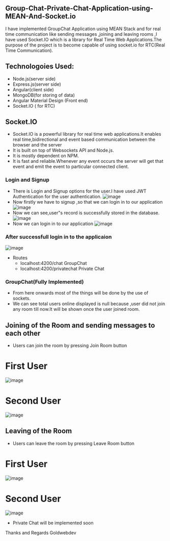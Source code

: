 ## Group-Chat-Private-Chat-Application-using-MEAN-And-Socket.io
I have implemented GroupChat Application using MEAN Stack and for real time communication like sending messages ,joining and leaving rooms ,I have used Socket.IO which is a library for Real Time Web Applications.The purpose of the project is to become capable of using socket.io for RTC(Real Time Communication).

## Technologoies Used:
- Node.js(server side)
- Express.js(server side)
- Angular(client side)
- MongoDB(for storing of data)
- Angular Material Design (Front end)
- Socket.IO ( for RTC)

## Socket.IO
- Socket.IO is a powerful library for real time web  applications.It enables real time,bidirectional and event based communication between the browser and the server
- It is built on top of Websockets API and Node.js.
- It is mostly dependent on NPM.
- It is fast and reliable.Whenever any event occurs the server will get that event  and emit the event to particular connected client.

### Login and Signup  
- There is Login and Signup options for the user.I have used JWT Authentication for the user authentication.
![image](https://user-images.githubusercontent.com/26309496/72407845-e37d3380-3786-11ea-9114-cbe837510a09.png)
- Now firstly we have to signup ,so that we can login in to our application
![image](https://user-images.githubusercontent.com/26309496/72408319-7f5b6f00-3788-11ea-8024-c7d819ca3ea4.png)
- Now we can see,user"s record is successfully stored in the database.
![image](https://user-images.githubusercontent.com/26309496/72409421-b8e1a980-378b-11ea-9597-5f67db1a5c2d.png)
- Now we can login in to our application
![image](https://user-images.githubusercontent.com/26309496/72408451-ff81d480-3788-11ea-9015-4be35f08859e.png)

### After successfull login in to the applicaion
![image](https://user-images.githubusercontent.com/26309496/72408584-4374d980-3789-11ea-80e1-d3693d49c257.png)
- Routes
   - localhost:4200/chat                      GroupChat
   - localhost:4200/privatechat               Private Chat
###  GroupChat(Fully Implemented)
- From here onwards most of the things will be done by the use of sockets.
- We can see total users online displayed is null because ,user did not join any room till now.It will be shown once the user joined  room.
## Joining of the Room and sending messages to each other
- Users can join the room by pressing Join Room button
# First User 
![image](https://user-images.githubusercontent.com/26309496/72409025-9a2ee300-378a-11ea-8b4c-912fec005089.png)
#  Second User
![image](https://user-images.githubusercontent.com/26309496/72409052-af0b7680-378a-11ea-8ca6-17f80afb235e.png)


## Leaving of the Room 
-  Users can leave the room by pressing Leave Room button
# First User 
![image](https://user-images.githubusercontent.com/26309496/72409240-2a6d2800-378b-11ea-862c-2bb13ce3a518.png)

#  Second User
![image](https://user-images.githubusercontent.com/26309496/72409264-3953da80-378b-11ea-9d76-3627d8e4fa00.png)

- Private Chat will be implemented soon

Thanks and Regards
Goldwebdev

  





